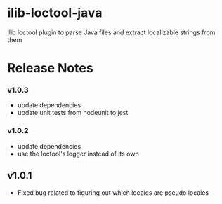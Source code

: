 # ilib-loctool-java
Ilib loctool plugin to parse Java files and extract localizable strings from them

# Release Notes

### v1.0.3

- update dependencies
- update unit tests from nodeunit to jest

### v1.0.2

- update dependencies
- use the loctool's logger instead of its own

## v1.0.1

- Fixed bug related to figuring out which locales are pseudo locales
